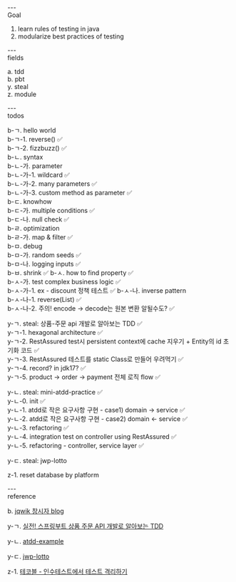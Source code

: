 ---\
Goal


1. learn rules of testing in java
2. modularize best practices of testing




---\
fields


a. tdd\
b. pbt\
y. steal\
z. module



---\
todos

b-ㄱ. hello world\
b-ㄱ-1. reverse() :white_check_mark:\
b-ㄱ-2. fizzbuzz() :white_check_mark:\
b-ㄴ. syntax\
b-ㄴ-가. parameter\
b-ㄴ-가-1. wildcard :white_check_mark:\
b-ㄴ-가-2. many parameters :white_check_mark:\
b-ㄴ-가-3. custom method as parameter :white_check_mark:\
b-ㄷ. knowhow\
b-ㄷ-가. multiple conditions :white_check_mark:\
b-ㄷ-나. null check :white_check_mark:\
b-ㄹ. optimization\
b-ㄹ-가. map & filter :white_check_mark:\
b-ㅁ. debug\
b-ㅁ-가. random seeds :white_check_mark:\
b-ㅁ-나. logging inputs :white_check_mark:\
b-ㅂ. shrink :white_check_mark:
b-ㅅ. how to find property :white_check_mark:\
b-ㅅ-가. test complex business logic :white_check_mark:\
b-ㅅ-가-1. ex - discount 정책 테스트 :white_check_mark:
b-ㅅ-나. inverse pattern\
b-ㅅ-나-1. reverse(List) :white_check_mark:\
b-ㅅ-나-2. 주의! encode -> decode는 원본 변환 알될수도? :white_check_mark:


y-ㄱ. steal: 상품-주문 api 개발로 알아보는 TDD :white_check_mark:\
y-ㄱ-1. hexagonal architecture :white_check_mark:\
y-ㄱ-2. RestAssured test시 persistent context에 cache 지우기 + Entity의 id 초기화 코드 :white_check_mark:\
y-ㄱ-3. RestAssured 테스트를 static Class로 만들어 우려먹기 :white_check_mark:\
y-ㄱ-4. record? in jdk17? :white_check_mark:\
y-ㄱ-5. product -> order -> payment 전체 로직 flow :white_check_mark:

y-ㄴ. steal: mini-atdd-practice :white_check_mark:\
y-ㄴ-0. init :white_check_mark:\
y-ㄴ-1. atdd로 작은 요구사항 구현 - case1) domain -> service :white_check_mark:\
y-ㄴ-2. atdd로 작은 요구사항 구현 - case2) domain <- service :white_check_mark:\
y-ㄴ-3. refactoring :white_check_mark:\
y-ㄴ-4. integration test on controller using RestAssured :white_check_mark:\
y-ㄴ-5. refactoring - controller, service layer :white_check_mark:

y-ㄷ. steal: jwp-lotto

z-1. reset database by platform


---\
reference

b. [jqwik 창시자 blog](https://blog.johanneslink.net/2018/03/24/property-based-testing-in-java-introduction/)

y-ㄱ. [실전! 스프링부트 상품 주문 API 개발로 알아보는 TDD](https://github.com/ejoongseok/product-order-service)

y-ㄴ. [atdd-example](https://github.com/msbaek/atdd-example)

y-ㄷ. [jwp-lotto](https://github.com/byunghakjang1230/study-oop-with-lotto)

z-1. [테코블 - 인수테스트에서 테스트 격리하기](https://tecoble.techcourse.co.kr/post/2020-09-15-test-isolation/)
